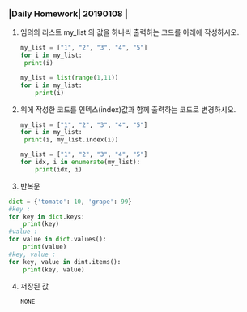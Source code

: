 ### |Daily Homework| 20190108 |

1. 임의의 리스트 my_list 의 값을 하나씩 출력하는 코드를 아래에 작성하시오. 

   ```python
   my_list = ["1", "2", "3", "4", "5"]
   for i in my_list:
   	print(i)
   ```

   ```python
   my_list = list(range(1,11))
   for i in my_list:
       print(i)
   ```

2. 위에 작성한 코드를 인덱스(index)값과 함께 출력하는 코드로 변경하시오.

   ```python
   my_list = ["1", "2", "3", "4", "5"]
   for i in my_list:
   	print(i, my_list.index(i))
   ```

   ```python
   my_list = ["1", "2", "3", "4", "5"]
   for idx, i in enumerate(my_list):
       print(idx, i)
   ```

3.  반복문

   ```python
   dict = {'tomato': 10, 'grape': 99}
   #key : 
   for key in dict.keys:
       print(key)
   #value :   
   for value in dict.values():
       print(value)
   #key, value : 
   for key, value in dint.items():
       print(key, value)
   ```

4. 저장된 값

   ```python
   NONE
   ```
